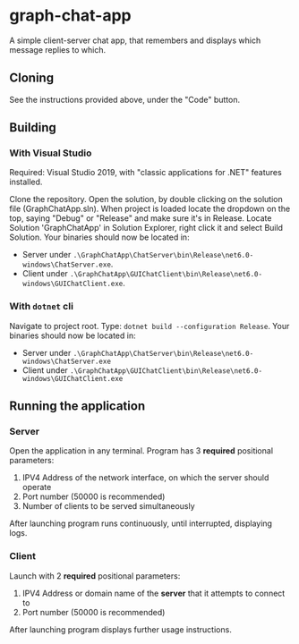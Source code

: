 # graph-chat-app
A simple client-server chat app, that remembers and displays which message replies to which.
## Cloning
See the instructions provided above, under the "Code" button.
## Building
### With Visual Studio
Required: Visual Studio 2019, with "classic applications for .NET" features installed.

Clone the repository. Open the solution, by double clicking on the solution file (GraphChatApp.sln).
When project is loaded locate the dropdown on the top, saying "Debug" or "Release" and make sure it's in Release.
Locate Solution 'GraphChatApp' in Solution Explorer, right click it and select Build Solution.
Your binaries should now be located in: 
- Server under `.\GraphChatApp\ChatServer\bin\Release\net6.0-windows\ChatServer.exe`.
- Client under `.\GraphChatApp\GUIChatClient\bin\Release\net6.0-windows\GUIChatClient.exe`.
### With `dotnet` cli
Navigate to project root. 
Type: `dotnet build --configuration Release`. 
Your binaries should now be located in:
- Server under `.\GraphChatApp\ChatServer\bin\Release\net6.0-windows\ChatServer.exe`
- Client under `.\GraphChatApp\GUIChatClient\bin\Release\net6.0-windows\GUIChatClient.exe`
## Running the application
### Server
Open the application in any terminal. 
Program has 3 **required** positional parameters:
1. IPV4 Address of the network interface, on which the server should operate
2. Port number (50000 is recommended)
3. Number of clients to be served simultaneously

After launching program runs continuously, until interrupted, displaying logs. 
### Client
Launch with 2 **required** positional parameters:
1. IPV4 Address or domain name of the **server** that it attempts to connect to
2. Port number (50000 is recommended)

After launching program displays further usage instructions.
